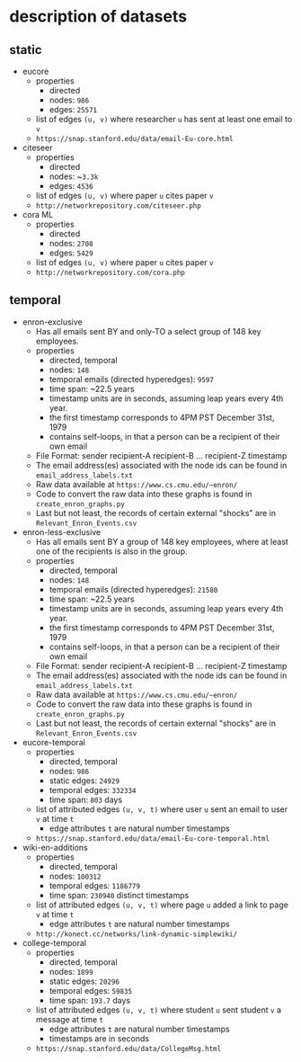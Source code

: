 # description of datasets
## static
- eucore
    - properties
        - directed
        - nodes: `986`
        - edges: `25571`
    - list of edges `(u, v)` where researcher `u` has sent at least one email to `v`
    - `https://snap.stanford.edu/data/email-Eu-core.html`
- citeseer
    - properties
        - directed
        - nodes: ~`3.3k`
        - edges: `4536`
    - list of edges `(u, v)` where paper `u` cites paper `v`
    - `http://networkrepository.com/citeseer.php`
- cora ML
    - properties
        - directed
        - nodes: `2708`
        - edges: `5429`
    - list of edges `(u, v)` where paper `u` cites paper `v`
    - `http://networkrepository.com/cora.php`
## temporal
- enron-exclusive
    - Has all emails sent BY and only-TO a select group of 148 key employees.
    - properties
        - directed, temporal
        - nodes: `148`
        - temporal emails (directed hyperedges): `9597`
        - time span: ~22.5 years
        - timestamp units are in seconds, assuming leap years every 4th year.
        - the first timestamp corresponds to 4PM PST December 31st, 1979
        - contains self-loops, in that a person can be a recipient of their own email
    - File Format: sender recipient-A recipient-B ... recipient-Z timestamp
    - The email address(es) associated with the node ids can be found in `email_address_labels.txt`
    - Raw data available at `https://www.cs.cmu.edu/~enron/`
    - Code to convert the raw data into these graphs is found in `create_enron_graphs.py`
    - Last but not least, the records of certain external "shocks" are in `Relevant_Enron_Events.csv`
- enron-less-exclusive
    - Has all emails sent BY a group of 148 key employees, where at least one of the recipients is also in the group.
    - properties
        - directed, temporal
        - nodes: `148`
        - temporal emails (directed hyperedges): `21580`
        - time span: ~22.5 years
        - timestamp units are in seconds, assuming leap years every 4th year.
        - the first timestamp corresponds to 4PM PST December 31st, 1979
        - contains self-loops, in that a person can be a recipient of their own email
    - File Format: sender recipient-A recipient-B ... recipient-Z timestamp
    - The email address(es) associated with the node ids can be found in `email_address_labels.txt`
    - Raw data available at `https://www.cs.cmu.edu/~enron/`
    - Code to convert the raw data into these graphs is found in `create_enron_graphs.py`
    - Last but not least, the records of certain external "shocks" are in `Relevant_Enron_Events.csv`
- eucore-temporal
    - properties
        - directed, temporal
        - nodes: `986`
        - static edges: `24929`
        - temporal edges: `332334`
        - time span: `803` days
    - list of attributed edges `(u, v, t)` where user `u` sent an email to user `v` at time `t`
        - edge attributes `t` are natural number timestamps
    - `https://snap.stanford.edu/data/email-Eu-core-temporal.html`
- wiki-en-additions
    - properties
        - directed, temporal
        - nodes: `100312`
        - temporal edges: `1186779`
        - time span: `230940` distinct timestamps
    - list of attributed edges `(u, v, t)` where page `u` added a link to page `v` at time `t`
        - edge attributes `t` are natural number timestamps
    - `http://konect.cc/networks/link-dynamic-simplewiki/`
- college-temporal
    - properties
        - directed, temporal
        - nodes: `1899`
        - static edges: `20296`
        - temporal edges: `59835`
        - time span: `193.7` days
    - list of attributed edges `(u, v, t)` where student `u` sent student `v` a message at time `t`
        - edge attributes `t` are natural number timestamps
        - timestamps are in seconds
    - `https://snap.stanford.edu/data/CollegeMsg.html`
